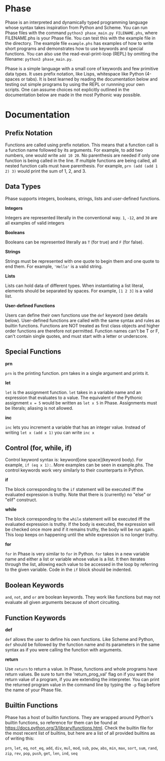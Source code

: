# Phase
Phase is an interpreted and dynamically typed programming language whose syntax takes inspiration from Python and Scheme.
You can run Phase files with the command `python3 phase_main.py FILENAME.phs`, where FILENAME.phs is your Phase file. You can test this with the example file in the directory. The example file `example.phs` has examples of how to write short programs and demonstrates how to use keywords and special functions. You can also use the read-eval-print-loop (REPL) by omitting the filename: 
`python3 phase_main.py`. 

Phase is a simple language with a small core of keywords and few primitive data types. It uses prefix notation, like Lisps, whitespace like Python (4-spaces or tabs). It is best learned by reading the documentation below and testing out simple programs by using the REPL or runnning your own scripts. One can assume choices not explicitly outlined in the documentation below are made in the most Pythonic way possible.

# Documentation

## Prefix Notation

Functions are called using prefix notation. This means that a function call is a function name followed by its arguments.
For example, to add two numbers, one would write `add 10 20`. No parenthesis are needed if only one function is being called in the line. If multiple functions are being called, all nested function calls must have parenthesis. For example, `prn (add (add 1 2) 3)` would print the sum of 1, 2, and 3.

## Data Types

Phase supports integers, booleans, strings, lists and user-defined functions.

**Integers**

Integers are represented literally in the conventional way. `1`, `-12`, and `30` are all examples of valid integers

**Booleans**

Booleans can be represented literally as `T` (for true) and `F` (for false). 

**Strings**

Strings must be represented with one quote to begin them and one quote to end them. For example, `'Hello'` is a valid string.

**Lists**

Lists can hold data of different types. When instantiating a list literal, elements should be separated by spaces. For example, `[1 2 3]` is a valid list.

**User-defined Functions**

Users can define their own functions use the `def` keyword (see details below). User-defined functions are called with the same syntax and rules as builtin functions. Functions are NOT treated as first class objects and higher order functions are therefore not permitted. Function names can't be T or F, can't contain single quotes, and must start with a letter or underscore.

## Special Functions 
**prn**

`prn` is the printing function. prn takes in a single argument and prints it.

**let**

`let` is the assignment function. `let` takes in a variable name and an expression that evaluates to a value. The equivalent of the Pythonic assignment `x = 5` would be written as `let x 5` in Phase. Assignments must be literals; aliasing is not allowed.

**inc**

`inc` lets you increment a variable that has an integer value. Instead of writing `let x (add x 1)` you can write `inc x`

## Control (for, while, if)
Control keyword syntax is: keyword[one space]<open paren>(keyword body)<close paren>. For example, `if (eq x 1):`. More examples can be seen in example.phs. The control keywords work very similarly to their counterparts in Python.

**if**

The block corresponding to the `if` statement will be executed iff the evaluated expression is truthy. Note that there is (currently) no "else" or "elif" construct.

**while**

The block corresponding to the `while` statement will be executed iff the evaluated expression is truthy. If the body is executed, the expression will be checked once more and if it remains truthy, the body will be run again. This loop keeps on happening until the while expression is no longer truthy.

**for**

`for` in Phase is very similar to `for` in Python. `for` takes in a new variable name and either a list or variable whose value is a list. It then iterates through the list, allowing each value to be accessed in the loop by referring to the given variable. Code in the `if` block should be indented.


## Boolean Keywords
`and`, `not`, and `or` are boolean keywords. They work like functions but may not evaluate all given arguments because of short circuiting.


## Function Keywords
**def**

`def` allows the user to define his own functions. Like Scheme and Python, `def` should be followed by the function name and its parameters in the same syntax as if you were calling the function with arguments.

**return**

Use `return` to return a value. In Phase, functions and whole programs have return values. Be sure to turn the 'return_prog_val' flag on if you want the return value of a program, if you are extending the interpreter. You can print the returned program value in the command line by typing the `-p` flag before the name of your Phase file.

## Builtin Functions
Phase has a host of builtin functions. They are wrapped around Python's builtin functions, so reference for them can be found at https://docs.python.org/3/library/functions.html. Check the builtin file for the most recent list of builtins, but here are a list of all provided builtins as of writing this:

`prn`, `let`, `eq`, `not_eq`, `add`, `div`, `mul`, `mod`, `sub`, `pow`, `abs`, `min`, `max`, `sort`, `sum`, `rand`, `zip`, `rev`, `pop`, `push`, `get`, `len`, `ind`, `seq`


